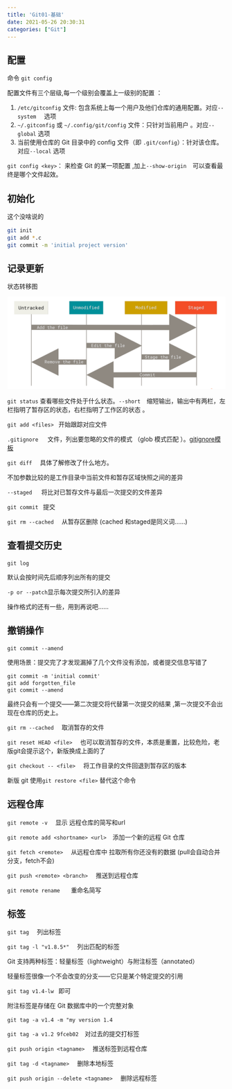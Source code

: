 ```yaml
---
title: 'Git01-基础'
date: 2021-05-26 20:30:31
categories: ["Git"]
---
```



## 配置

命令 `git config`

配置文件有三个层级,每一个级别会覆盖上一级别的配置 ：

1. `/etc/gitconfig` 文件: 包含系统上每一个用户及他们仓库的通用配置。对应`--system  ` 选项  
2. `~/.gitconfig` 或 `~/.config/git/config` 文件：只针对当前用户 。对应`--global`  选项  
3. 当前使用仓库的 Git 目录中的 config 文件（即 `.git/config`）：针对该仓库。  对应`--local`  选项

`git config <key>`： 来检查 Git 的某一项配置 ,加上`--show-origin  `可以查看最终是哪个文件起效。

## 初始化

这个没啥说的

```sh
git init
git add *.c
git commit -m 'initial project version'
```

## 记录更新

状态转移图

![image-20210525222352183](./git.assets/image-20210525222352183.png)

`git status` 查看哪些文件处于什么状态。`--short  `缩短输出，输出中有两栏，左栏指明了暂存区的状态，右栏指明了工作区的状态 。

`git add <files> ` 开始跟踪对应文件 

`.gitignore   `文件，列出要忽略的文件的模式  （glob 模式匹配  ）。[gitignore模板](https://github.com/github/gitignore )

`git diff  ` 具体了解修改了什么地方。

不加参数比较的是工作目录中当前文件和暂存区域快照之间的差异  

`--staged   `将比对已暂存文件与最后一次提交的文件差异  

`git commit ` 提交

`git rm --cached  ` 从暂存区删除 (cached 和staged是同义词……)

## 查看提交历史

`git log`

默认会按时间先后顺序列出所有的提交  

`-p or --patch`显示每次提交所引入的差异  

操作格式的还有一些，用到再说吧……



## 撤销操作

`git commit --amend  ` 

使用场景：提交完了才发现漏掉了几个文件没有添加，或者提交信息写错了  

```shell
git commit -m 'initial commit'
git add forgotten_file
git commit --amend
```

最终只会有一个提交——第二次提交将代替第一次提交的结果  ,第一次提交不会出现在仓库的历史上。

`git rm --cached  ` 取消暂存的文件

`git reset HEAD <file>  ` 也可以取消暂存的文件，本质是重置，比较危险，老版git会提示这个，新版换成上面的了

`git checkout -- <file>  ` 将工作目录的文件回退到暂存区的版本

新版 git 使用`git restore <file>` 替代这个命令



## 远程仓库



`git remote -v  ` 显示  远程仓库的简写和url

`git remote add <shortname> <url>  `添加一个新的远程 Git 仓库  

`git fetch <remote>  ` 从远程仓库中  拉取所有你还没有的数据  (pull会自动合并分支，fetch不会)

`git push <remote> <branch>  ` 推送到远程仓库

`git remote rename   ` 重命名简写

## 标签

`git tag  ` 列出标签

`git tag -l "v1.8.5*"  ` 列出匹配的标签



Git 支持两种标签：轻量标签（lightweight）与附注标签（annotated）  

轻量标签很像一个不会改变的分支——它只是某个特定提交的引用  

`git tag v1.4-lw ` 即可



附注标签是存储在 Git 数据库中的一个完整对象  

`git tag -a v1.4 -m "my version 1.4  `



`git tag -a v1.2 9fceb02  `对过去的提交打标签  

`git push origin <tagname>  ` 推送标签到远程仓库

`git tag -d <tagname>  ` 删除本地标签

`git push origin --delete <tagname>  ` 删除远程标签
